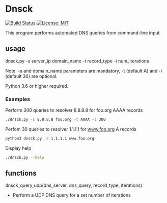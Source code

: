 # Dnsck

[![Build Status](https://travis-ci.com/mark-w-hunter/dnsck.svg?branch=master)](https://travis-ci.com/mark-w-hunter/dnsck)
[![License: MIT](https://img.shields.io/badge/License-MIT-yellow.svg)](https://opensource.org/licenses/MIT)

This program performs automated DNS queries from command-line input

## usage

dnsck.py -s server_ip domain_name -t record_type -i num_iterations

Note: -s and domain_name parameters are mandatory, -t (default A) and -i (default 30) are optional.

Python 3.6 or higher required.

### Examples

Perform 300 queries to resolver 8.8.8.8 for foo.org AAAA records

```bash
./dnsck.py -s 8.8.8.8 foo.org -t AAAA -i 300
```

Perfom 30 queries to resolver 1.1.1.1 for www.foo.org A records

```bash
python3 dnsck.py -s 1.1.1.1 www.foo.org
```

Display help

```bash
./dnsck.py --help
```

## functions

dnsck_query_udp(dns_server, dns_query, record_type, iterations)

- Perform a UDP DNS query for a set number of iterations  
